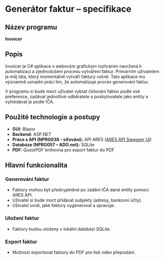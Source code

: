 # Generátor faktur – specifikace

## Název programu
**Invoicer**

## Popis
Invoicer je C# aplikace s webovým grafickým rozhraním navržená k automatizaci a zjednodušení procesu vytváření faktur. Primárním uživatelem je můj táta, který momentálně vytváří faktury ručně. Tato aplikace mu významně usnadní práci tím, že automatizuje proces generování faktur.

V programu si bude moct uživatel vybrat číslování faktur podle své preference, zadávat jednotlivé odběratele a poskytovatele jako entity a vyhledávat je podle IČA.

## Použité technologie a postupy
- **GUI:** Blazor
- **Backend:** ASP.NET
- **Práce s API (NPRG038 - síťování):** API ARES ([ARES API Swagger UI](https://ares.gov.cz/swagger-ui/))
- **Databáze (NPRG057 – ADO.net):** SQLite
- **PDF:** QuestPDF knihovna pro export faktur do PDF

## Hlavní funkcionalita
### Generování faktur
- Faktury mohou být předvyplněné po zadání IČA dané entity pomocí ARES API.
- Uživatel si bude moct přidávat subjekty (adresy, bankovní účty).
- Uživatel uvidí, jaké faktury vygeneroval a spravuje.

### Uložení faktur
- Faktury budou uloženy v lokální databázi SQLite.

### Export faktur
- Možnost exportovat faktury do PDF pro tisk nebo přeposlání.